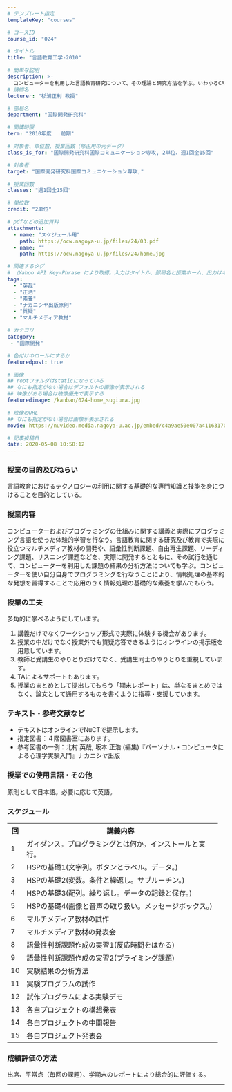 ```yaml
---
# テンプレート指定
templateKey: "courses"

# コースID
course_id: "024"

# タイトル
title: "言語教育工学-2010"

# 簡単な説明
description: >-
  コンピューターを利用した言語教育研究について、その理論と研究方法を学ぶ。いわゆるCALL教材の開発とコーパスの教育利用の2点をテーマとする。 ....
# 講師名
lecturer: "杉浦正利 教授"

# 部局名
department: "国際開発研究科"

# 開講時限
term: "2010年度	前期"

# 対象者、単位数、授業回数（修正用の元データ）
class_is_for: "国際開発研究科国際コミュニケーション専攻, 2単位、週1回全15回"

# 対象者
target: "国際開発研究科国際コミュニケーション専攻,"

# 授業回数
classes: "週1回全15回"

# 単位数
credit: "2単位"

# pdfなどの追加資料
attachments:
  - name: "スケジュール用" 
    path: https://ocw.nagoya-u.jp/files/24/03.pdf
  - name: "" 
    path: https://ocw.nagoya-u.jp/files/24/home.jpg

# 関連するタグ
# （Yahoo API Key-Phrase により取得。入力はタイトル、部局名と授業ホーム、出力はキーフレーズ（tags））
tags:
  - "英哉"
  - "正浩"
  - "素養"
  - "ナカニシヤ出版原則"
  - "質疑"
  - "マルチメディア教材"

# カテゴリ
category:
 - "国際開発"

# 色付けのロールにするか
featuredpost: true

# 画像
## rootフォルダはstaticになっている
## なにも指定がない場合はデフォルトの画像が表示される
## 映像がある場合は映像優先で表示する
featuredimage: /kanban/024-home_sugiura.jpg

# 映像のURL
## なにも指定がない場合は画像が表示される
movie: https://nuvideo.media.nagoya-u.ac.jp/embed/c4a9ae50e007a41163170f0a0e56e585dc89fe50

# 記事投稿日
date: 2020-05-08 10:58:12
---
```


### 授業の目的及びねらい

言語教育におけるテクノロジーの利用に関する基礎的な専門知識と技能を身につけることを目的としている。 

### 授業内容

コンピューターおよびプログラミングの仕組みに関する講義と実際にプログラミング言語を使った体験的学習を行なう。言語教育に関する研究及び教育で実際に役立つマルチメディア教材の開発や、語彙性判断課題、自由再生課題、リーディング課題、リスニング課題などを、実際に開発するとともに、その試行を通じて、コンピューターを利用した課題の結果の分析方法についても学ぶ。コンピューターを使い自分自身でプログラミングを行なうことにより、情報処理の基本的な発想を習得することで応用のきく情報処理の基礎的な素養を学んでもらう。


### 授業の工夫

多角的に学べるようにしています。 

  1. 講義だけでなくワークショップ形式で実際に体験する機会があります。
  2. 授業の中だけでなく授業外でも質疑応答できるようにオンラインの掲示版を用意しています。
  3. 教師と受講生のやりとりだけでなく、受講生同士のやりとりを重視しています。
  4. TAによるサポートもあります。
  5. 授業のまとめとして提出してもらう「期末レポート」は、単なるまとめではなく、論文として通用するものを書くように指導・支援しています。





### テキスト・参考文献など

  * テキストはオンラインでNuCTで提示します。
  * 指定図書：４階図書室にあります。
  * 参考図書の一例：北村 英哉, 坂本 正浩 (編集)『パーソナル・コンピュータによる心理学実験入門』ナカニシヤ出版

### 授業での使用言語・その他

原則として日本語。必要に応じて英語。


<h3>スケジュール</h3>
<table class="basic" width="455">
  <tr>
    <th width="20"class="center">回</th>
    <th width="435" class="center">講義内容</th>
  </tr>
<tr>
<td>1</td>
<td>
ガイダンス。プログラミングとは何か。インストールと実行。
</td>
</tr>
<tr>
<td>2</td>
<td>
HSPの基礎1(文字列。ボタンとラベル。データ。)
</td>
</tr>
<tr>
<td>3</td>
<td>
HSPの基礎2(変数。条件と繰返し。サブルーチン。)
</td>
</tr>
<tr>
<td>4</td>
<td>
HSPの基礎3(配列。繰り返し。データの記録と保存。)
</td>
</tr>
<tr>
<td>5</td>
<td>
HSPの基礎4(画像と音声の取り扱い。メッセージボックス。)
</td>
</tr>
<tr>
<td>6</td>
<td>
マルチメディア教材の試作
</td>
</tr>
<tr>
<td>7</td>
<td>
マルチメディア教材の発表会
</td>
</tr>
<tr>
<td>8</td>
<td>
語彙性判断課題作成の実習1(反応時間をはかる)
</td>
</tr>
<tr>
<td>9</td>
<td>
語彙性判断課題作成の実習2(プライミング課題)
</td>
</tr>
<tr>
<td>10</td>
<td>
実験結果の分析方法
</td>
</tr>
<tr>
<td>11</td>
<td>
実験プログラムの試作
</td>
</tr>
<tr>
<td>12</td>
<td>
試作プログラムによる実験デモ
</td>
</tr>
<tr>
<td>13</td>
<td>
各自プロジェクトの構想発表
</td>
</tr>
<tr>
<td>14</td>
<td>
各自プロジェクトの中間報告
</td>
</tr>
<tr>
<td>15</td>
<td>
各自プロジェクト発表会
</td>
</tr>
</table>








### 成績評価の方法 

出席、平常点（毎回の課題）、学期末のレポートにより総合的に評価する。





-----